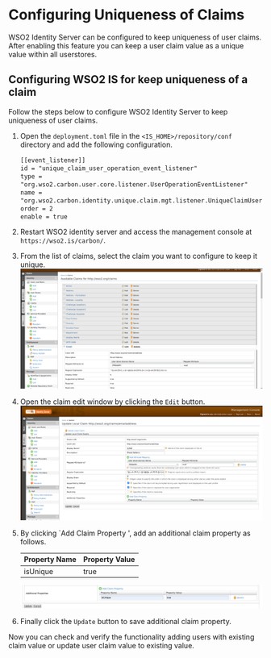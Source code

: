 # Configuring Uniqueness of Claims

WSO2 Identity Server can be configured to keep uniqueness of user claims.
After enabling this feature you can keep a user claim value as a unique value within all userstores.

## Configuring WSO2 IS for keep uniqueness of a claim

Follow the steps below to configure WSO2 Identity Server to keep uniqueness of user claims.

1.	Open the `deployment.toml` file in the `<IS_HOME>/repository/conf` directory and add the following configuration.
    ```
    [[event_listener]] 
    id = "unique_claim_user_operation_event_listener"
    type = "org.wso2.carbon.user.core.listener.UserOperationEventListener"
    name = "org.wso2.carbon.identity.unique.claim.mgt.listener.UniqueClaimUserOperationEventListener" 
    order = 2 
    enable = true
    ```
2.	Restart WSO2 identity server and access the management console at `https://wso2.is/carbon/`. 

3.  From the list of claims, select the claim you want to configure to keep it unique.
    ![select-claim-from-list](../assets/img/learn/multi-attribute-login/select-claim-from-list.png)
    
4. Open the claim edit window by clicking the `Edit` button.
   ![claim-edite-window](../assets/img/learn/multi-attribute-login/claim-edite-window.png)
   
5. By clicking `Add Claim Property ', add an additional claim property as follows.
        <table>
        <thead>
            <tr class="header">
                <th>Property Name</th>
                <th>Property Value</th>
            </tr>
        </thead>
        <tbody>
            <tr class="odd">
                <td>isUnique</td>
                <td>true</td>
            </tr>
        </tbody>
    </table>

   ![additional-claim-properties](../assets/img/learn/multi-attribute-login/additional-claim-properties.png)

6. Finally click the `Update` button to save additional claim property. 

Now you can check and verify the functionality adding users with existing claim value or update user claim value to existing value.




